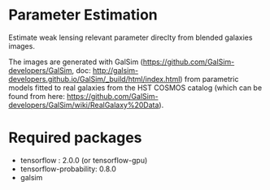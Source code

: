 # Parameter Estimation

Estimate weak lensing relevant parameter direclty from blended galaxies images.

The images are generated with GalSim (https://github.com/GalSim-developers/GalSim, doc: http://galsim-developers.github.io/GalSim/_build/html/index.html) from parametric models fitted to real galaxies from the HST COSMOS catalog (which can be found from here: https://github.com/GalSim-developers/GalSim/wiki/RealGalaxy%20Data).

# Required packages
- tensorflow : 2.0.0 (or tensorflow-gpu)
- tensorflow-probability: 0.8.0
- galsim
